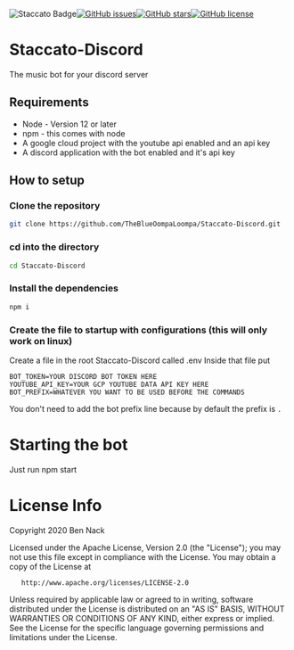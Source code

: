 ![Staccato Badge](https://img.shields.io/badge/Staccato-Discord-blueviolet?style=plastic)[![GitHub issues](https://img.shields.io/github/issues/TheBlueOompaLoompa/Staccato-Discord?style=plastic)](https://github.com/TheBlueOompaLoompa/Staccato-Discord/issues)[![GitHub stars](https://img.shields.io/github/stars/TheBlueOompaLoompa/Staccato-Discord?style=plastic)](https://github.com/TheBlueOompaLoompa/Staccato-Discord/stargazers)[![GitHub license](https://img.shields.io/github/license/TheBlueOompaLoompa/Staccato-Discord?style=plastic)](https://github.com/TheBlueOompaLoompa/Staccato-Discord/blob/master/LICENSE)
# Staccato-Discord
The music bot for your discord server
## Requirements
* Node - Version 12 or later
* npm - this comes with node
* A google cloud project with the youtube api enabled and an api key
* A discord application with the bot enabled and it's api key
## How to setup
### Clone the repository
```bash
git clone https://github.com/TheBlueOompaLoompa/Staccato-Discord.git
```
### cd into the directory
```bash
cd Staccato-Discord
```
### Install the dependencies
```bash
npm i
```
### Create the file to startup with configurations (this will only work on linux)
Create a file in the root Staccato-Discord called .env
Inside that file put
```
BOT_TOKEN=YOUR DISCORD BOT TOKEN HERE
YOUTUBE_API_KEY=YOUR GCP YOUTUBE DATA API KEY HERE
BOT_PREFIX=WHATEVER YOU WANT TO BE USED BEFORE THE COMMANDS
```
You don't need to add the bot prefix line because by default the prefix is ```.```
# Starting the bot
Just run npm start

# License Info
   Copyright 2020 Ben Nack

   Licensed under the Apache License, Version 2.0 (the "License");
   you may not use this file except in compliance with the License.
   You may obtain a copy of the License at

       http://www.apache.org/licenses/LICENSE-2.0

   Unless required by applicable law or agreed to in writing, software
   distributed under the License is distributed on an "AS IS" BASIS,
   WITHOUT WARRANTIES OR CONDITIONS OF ANY KIND, either express or implied.
   See the License for the specific language governing permissions and
   limitations under the License.
